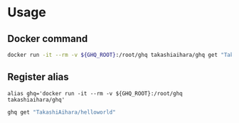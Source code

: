 # Usage

## Docker command

```bash
docker run -it --rm -v ${GHQ_ROOT}:/root/ghq takashiaihara/ghq get "TakashiAihara/helloworld"
```

## Register alias

```
alias ghq='docker run -it --rm -v ${GHQ_ROOT}:/root/ghq takashiaihara/ghq'
```

```bash
ghq get "TakashiAihara/helloworld"
```

